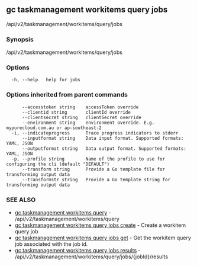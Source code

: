 ## gc taskmanagement workitems query jobs

/api/v2/taskmanagement/workitems/query/jobs

### Synopsis

/api/v2/taskmanagement/workitems/query/jobs

### Options

```
  -h, --help   help for jobs
```

### Options inherited from parent commands

```
      --accesstoken string    accessToken override
      --clientid string       clientId override
      --clientsecret string   clientSecret override
      --environment string    environment override. E.g. mypurecloud.com.au or ap-southeast-2
  -i, --indicateprogress      Trace progress indicators to stderr
      --inputformat string    Data input format. Supported formats: YAML, JSON
      --outputformat string   Data output format. Supported formats: YAML, JSON
  -p, --profile string        Name of the profile to use for configuring the cli (default "DEFAULT")
      --transform string      Provide a Go template file for transforming output data
      --transformstr string   Provide a Go template string for transforming output data
```

### SEE ALSO

* [gc taskmanagement workitems query](gc_taskmanagement_workitems_query.html)	 - /api/v2/taskmanagement/workitems/query
* [gc taskmanagement workitems query jobs create](gc_taskmanagement_workitems_query_jobs_create.html)	 - Create a workitem query job
* [gc taskmanagement workitems query jobs get](gc_taskmanagement_workitems_query_jobs_get.html)	 - Get the workitem query job associated with the job id.
* [gc taskmanagement workitems query jobs results](gc_taskmanagement_workitems_query_jobs_results.html)	 - /api/v2/taskmanagement/workitems/query/jobs/{jobId}/results


